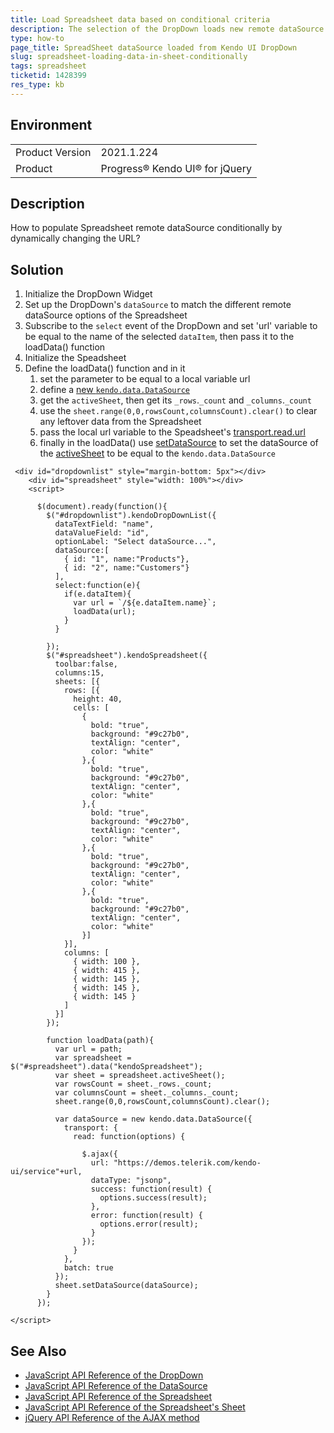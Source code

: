 ```yaml
---
title: Load Spreadsheet data based on conditional criteria
description: The selection of the DropDown loads new remote dataSource to the SpreadSheet
type: how-to
page_title: SpreadSheet dataSource loaded from Kendo UI DropDown
slug: spreadsheet-loading-data-in-sheet-conditionally
tags: spreadsheet
ticketid: 1428399
res_type: kb
---
```


## Environment

<table>
	<tr>
		<td>Product Version</td>
		<td>2021.1.224</td>
	</tr>
	<tr>
		<td>Product</td>
		<td>Progress® Kendo UI® for jQuery</td>
	</tr>
</table>


## Description

How to populate Spreadsheet remote dataSource conditionally by dynamically changing the URL?

## Solution
1. Initialize the DropDown Widget
1. Set up the DropDown's `dataSource` to match the different remote dataSource options of the Spreadsheet 
1. Subscribe to the `select` event of the DropDown and set 'url' variable to be equal to the name of the selected `dataItem`, then pass it to the loadData() function
1. Initialize the Speadsheet 
1. Define the loadData() function and in it
    1. set the parameter to be equal to a local variable url  
	1. define a [new `kendo.data.DataSource`](https://docs.telerik.com/kendo-ui/api/javascript/data/datasource#kendodatadatasource)
	1. get the `activeSheet`, then get its `_rows`.`_count` and `_columns`.`_count`
	1. use the `sheet.range(0,0,rowsCount,columnsCount).clear()` to clear any leftover data from the Spreadsheet
	1. pass the local url variable to the Speadsheet's [transport.read.url](https://docs.telerik.com/kendo-ui/api/javascript/data/datasource/configuration/transport.read#transportreadurl)
    1. finally in the loadData() use [setDataSource](https://docs.telerik.com/kendo-ui/api/javascript/spreadsheet/sheet/methods/setdatasource) to set the dataSource of the [activeSheet](https://docs.telerik.com/kendo-ui/api/javascript/ui/spreadsheet/methods/activesheet) to be  equal to the `kendo.data.DataSource`

```dojo
 <div id="dropdownlist" style="margin-bottom: 5px"></div>
    <div id="spreadsheet" style="width: 100%"></div>
    <script>
      
      $(document).ready(function(){
        $("#dropdownlist").kendoDropDownList({
          dataTextField: "name",
          dataValueField: "id",
          optionLabel: "Select dataSource...",
          dataSource:[
            { id: "1", name:"Products"},
            { id: "2", name:"Customers"}
          ],
          select:function(e){
            if(e.dataItem){
              var url = `/${e.dataItem.name}`;
              loadData(url);
            }
          }

        });
        $("#spreadsheet").kendoSpreadsheet({
          toolbar:false,
          columns:15,
          sheets: [{
            rows: [{
              height: 40,
              cells: [
                {
                  bold: "true",
                  background: "#9c27b0",
                  textAlign: "center",
                  color: "white"
                },{
                  bold: "true",
                  background: "#9c27b0",
                  textAlign: "center",
                  color: "white"
                },{
                  bold: "true",
                  background: "#9c27b0",
                  textAlign: "center",
                  color: "white"
                },{
                  bold: "true",
                  background: "#9c27b0",
                  textAlign: "center",
                  color: "white"
                },{
                  bold: "true",
                  background: "#9c27b0",
                  textAlign: "center",
                  color: "white"
                }]
            }],
            columns: [
              { width: 100 },
              { width: 415 },
              { width: 145 },
              { width: 145 },
              { width: 145 }
            ]
          }]
        });

        function loadData(path){
          var url = path;
          var spreadsheet = $("#spreadsheet").data("kendoSpreadsheet");
          var sheet = spreadsheet.activeSheet();
          var rowsCount = sheet._rows._count;
          var columnsCount = sheet._columns._count;
          sheet.range(0,0,rowsCount,columnsCount).clear();

          var dataSource = new kendo.data.DataSource({
            transport: {
              read: function(options) {
				  
                $.ajax({
                  url: "https://demos.telerik.com/kendo-ui/service"+url,
                  dataType: "jsonp", 
                  success: function(result) {
                    options.success(result);
                  },
                  error: function(result) {
                    options.error(result);
                  }
                });
              }
            },
            batch: true
          });
          sheet.setDataSource(dataSource);
        }
      });

</script>
```


## See Also
* [JavaScript API Reference of the DropDown](/api/javascript/ui/dropdown)
* [JavaScript API Reference of the DataSource](/api/javascript/ui/datasource)
* [JavaScript API Reference of the Spreadsheet](/api/javascript/ui/spreadsheet)
* [JavaScript API Reference of the Spreadsheet's Sheet](/api/javascript/ui/spreadsheet/sheet)
* [jQuery API Reference of the AJAX method](https://api.jquery.com/jquery.ajax/)